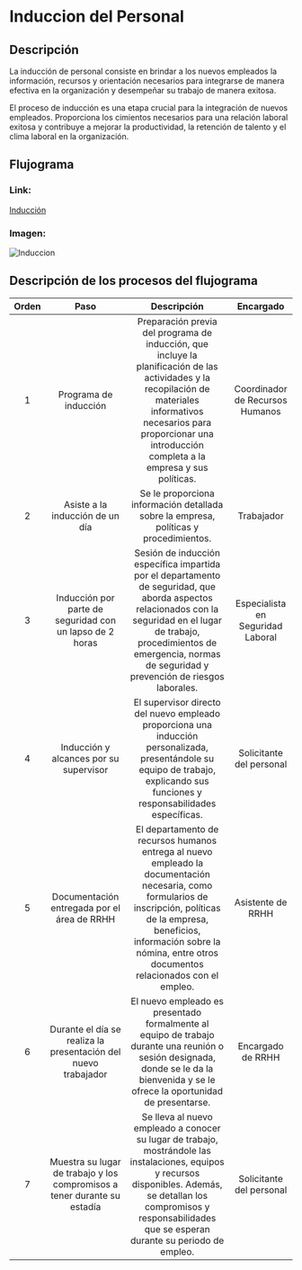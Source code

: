 # Induccion del Personal
## Descripción
La inducción de personal consiste en brindar a los nuevos empleados la información, recursos y orientación necesarios para integrarse de manera efectiva en la organización y desempeñar su trabajo de manera exitosa.

El proceso de inducción es una etapa crucial para la integración de nuevos empleados. Proporciona los cimientos necesarios para una relación laboral exitosa y contribuye a mejorar la productividad, la retención de talento y el clima laboral en la organización.


## Flujograma
### Link: 
[Inducción](https://lucid.app/lucidchart/746e71a8-379b-4e44-9944-32c3ea6d2434/edit?page=0_0&invitationId=inv_1f878a4e-1110-41dc-8a55-546ef602f565#)
### Imagen:
![Induccion](Inducción.png)
## Descripción de los procesos del flujograma
| Orden |                                   Paso                                   |                                                                                                                   Descripción                                                                                                                   |             Encargado             |
|:-----:|:------------------------------------------------------------------------:|:-----------------------------------------------------------------------------------------------------------------------------------------------------------------------------------------------------------------------------------------------:|:---------------------------------:|
|   1   | Programa de inducción                                                    | Preparación previa del programa de inducción, que incluye la planificación de las actividades y la recopilación de materiales informativos necesarios para proporcionar una introducción completa a la empresa y sus políticas.                 | Coordinador de Recursos Humanos   |
|   2   | Asiste a la inducción de un día                                          | Se le proporciona información detallada sobre la empresa, políticas y procedimientos.                                                                                                                                                           | Trabajador                        |
|   3   | Inducción por parte de seguridad con un lapso de 2 horas                 | Sesión de inducción específica impartida por el departamento de seguridad, que aborda aspectos relacionados con la seguridad en el lugar de trabajo, procedimientos de emergencia, normas de seguridad y prevención de riesgos laborales.       | Especialista en Seguridad Laboral |
|   4   | Inducción y alcances por su supervisor                                   | El supervisor directo del nuevo empleado proporciona una inducción personalizada, presentándole su equipo de trabajo, explicando sus funciones y responsabilidades específicas.                                                                 | Solicitante del personal          |
|   5   | Documentación entregada por el área de RRHH                              | El departamento de recursos humanos entrega al nuevo empleado la documentación necesaria, como formularios de inscripción, políticas de la empresa, beneficios, información sobre la nómina, entre otros documentos relacionados con el empleo. | Asistente de RRHH                 |
|   6   | Durante el día se realiza la presentación del nuevo trabajador           | El nuevo empleado es presentado formalmente al equipo de trabajo durante una reunión o sesión designada, donde se le da la bienvenida y se le ofrece la oportunidad de presentarse.                                                             | Encargado de RRHH                 |
|   7   | Muestra su lugar de trabajo y los compromisos a tener durante su estadía | Se lleva al nuevo empleado a conocer su lugar de trabajo, mostrándole las instalaciones, equipos y recursos disponibles. Además, se detallan los compromisos y responsabilidades que se esperan durante su periodo de empleo.                   | Solicitante del personal          |